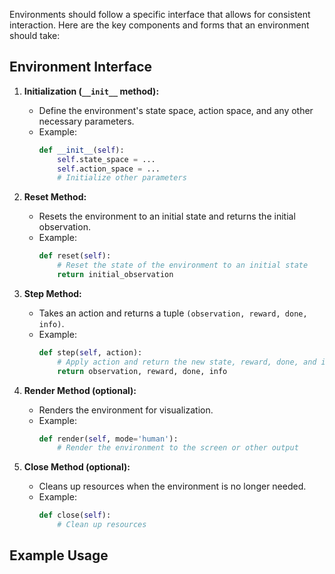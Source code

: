Environments should follow a specific interface that allows for consistent interaction. Here are the key components and forms that an environment should take:

## Environment Interface

1. **Initialization (`__init__` method):**
   - Define the environment's state space, action space, and any other necessary parameters.
   - Example:
     ```python
     def __init__(self):
         self.state_space = ...
         self.action_space = ...
         # Initialize other parameters
     ```

2. **Reset Method:**
   - Resets the environment to an initial state and returns the initial observation.
   - Example:
     ```python
     def reset(self):
         # Reset the state of the environment to an initial state
         return initial_observation
     ```

3. **Step Method:**
   - Takes an action and returns a tuple `(observation, reward, done, info)`.
   - Example:
     ```python
     def step(self, action):
         # Apply action and return the new state, reward, done, and info
         return observation, reward, done, info
     ```

4. **Render Method (optional):**
   - Renders the environment for visualization.
   - Example:
     ```python
     def render(self, mode='human'):
         # Render the environment to the screen or other output
     ```

5. **Close Method (optional):**
   - Cleans up resources when the environment is no longer needed.
   - Example:
     ```python
     def close(self):
         # Clean up resources
     ```

## Example Usage
